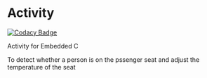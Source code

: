 # Activity

[![Codacy Badge](https://api.codacy.com/project/badge/Grade/d67372abceaf4a4a9ee0d9a4678bf24f)](https://app.codacy.com/gh/AnnaroseK/Activity?utm_source=github.com&utm_medium=referral&utm_content=AnnaroseK/Activity&utm_campaign=Badge_Grade_Settings)

Activity for Embedded C

To detect whether a person is on the pssenger seat and adjust the temperature of the seat
